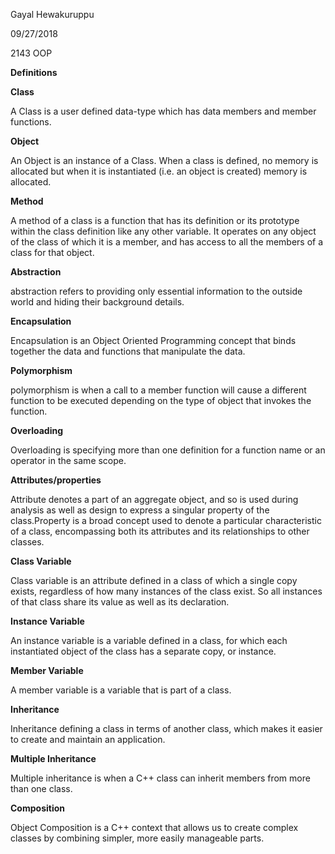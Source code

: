 Gayal Hewakuruppu

09/27/2018

2143 OOP

**Definitions**

**Class**

A Class is a user defined data-type which has data members and member functions.

**Object**

An Object is an instance of a Class. When a class is defined, no memory is allocated but when it is instantiated (i.e. an object is created) memory is allocated.

**Method**

A method of a class is a function that has its definition or its prototype within the class definition like any other variable. It operates on any object of the class of which it is a member, and has access to all the members of a class for that object.

**Abstraction**

abstraction refers to providing only essential information to the outside world and hiding their background details.

**Encapsulation**

Encapsulation is an Object Oriented Programming concept that binds together the data and functions that manipulate the data.

**Polymorphism**

polymorphism is when a call to a member function will cause a different function to be executed depending on the type of object that invokes the function.

**Overloading**

Overloading is specifying more than one definition for a function name or an operator in the same scope.

**Attributes/properties**

Attribute denotes a part of an aggregate object, and so is used during analysis as well as design to express a singular property of the class.Property is a broad concept used to denote a particular characteristic of a class, encompassing both its attributes and its relationships to other classes.

**Class Variable**

Class variable is an attribute defined in a class of which a single copy exists, regardless of how many instances of the class exist. So all instances of that class share its value as well as its declaration.

**Instance Variable**

 An instance variable is a variable defined in a class, for which each instantiated object of the class has a separate copy, or instance.
 
 **Member Variable**
 
 A member variable is a variable that is part of a class.
 
 **Inheritance**
 
 Inheritance defining a class in terms of another class, which makes it easier to create and maintain an application.
 
 **Multiple Inheritance**
 
 Multiple inheritance is when a C++ class can inherit members from more than one class.
 
 **Composition**
 
 Object Composition is a C++ context that allows us to create complex classes by combining simpler, more easily manageable parts.




